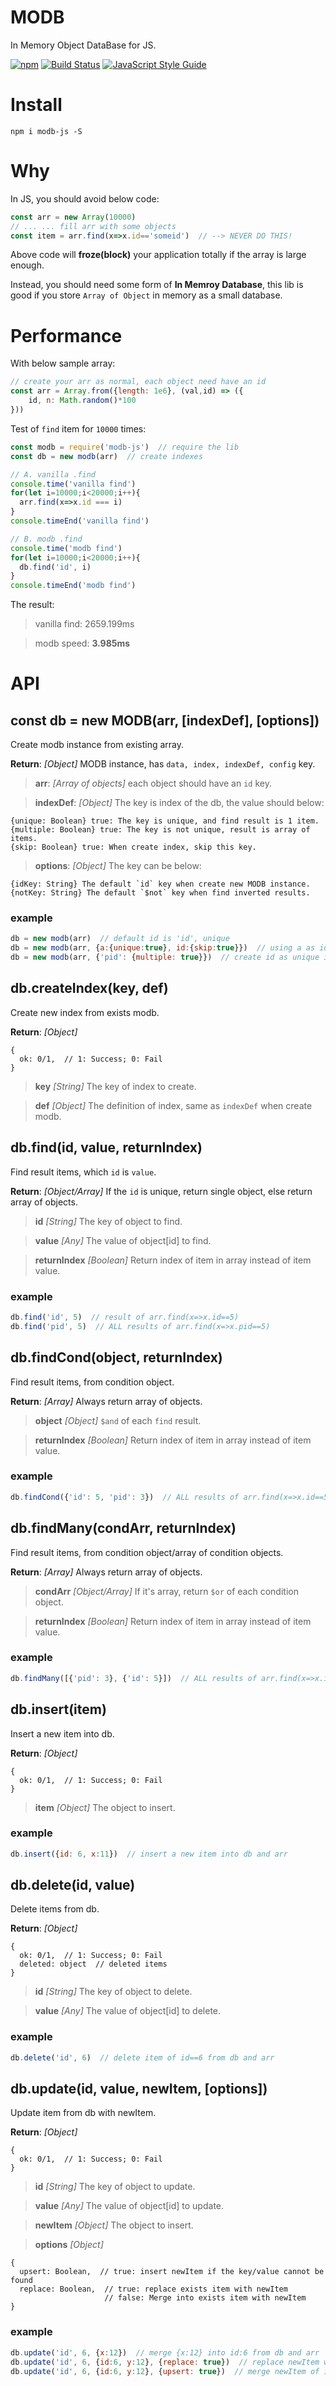 # MODB
In Memory Object DataBase for JS.


[![npm](https://img.shields.io/npm/v/modb-js.svg "Version")](https://www.npmjs.com/package/modb-js)
[![Build Status](https://travis-ci.org/futurist/modb.svg?branch=master)](https://travis-ci.org/futurist/modb)
[![JavaScript Style Guide](https://img.shields.io/badge/code_style-standard-brightgreen.svg)](https://standardjs.com)


# Install

```
npm i modb-js -S
```

# Why

In JS, you should avoid below code:

```js
const arr = new Array(10000)
// ... ... fill arr with some objects
const item = arr.find(x=>x.id=='someid')  // --> NEVER DO THIS!

```

Above code will **froze(block)** your application totally if the array is large enough.

Instead, you should need some form of **In Memroy Database**, this lib is good if you store `Array of Object` in memory as a small database.

# Performance

With below sample array:

```js
// create your arr as normal, each object need have an id
const arr = Array.from({length: 1e6}, (val,id) => ({
    id, n: Math.random()*100
}))
```

Test of `find` item for `10000` times:

```js
const modb = require('modb-js')  // require the lib
const db = new modb(arr)  // create indexes

// A. vanilla .find
console.time('vanilla find')
for(let i=10000;i<20000;i++){
  arr.find(x=>x.id === i)
}
console.timeEnd('vanilla find')

// B. modb .find
console.time('modb find')
for(let i=10000;i<20000;i++){
  db.find('id', i)
}
console.timeEnd('modb find')
```

The result:

>vanilla find: 2659.199ms

>modb speed: **3.985ms**

# API

## const db = new MODB(arr, [indexDef], [options])
Create modb instance from existing array.

**Return**: _[Object]_ MODB instance, has `data, index, indexDef, config` key.

>**arr**: _[Array of objects]_ each object should have an `id` key.

>**indexDef**: _[Object]_ The key is index of the db, the value should below:
```
{unique: Boolean} true: The key is unique, and find result is 1 item.
{multiple: Boolean} true: The key is not unique, result is array of items.
{skip: Boolean} true: When create index, skip this key.
```

>**options**: _[Object]_ The key can be below:
```
{idKey: String} The default `id` key when create new MODB instance.
{notKey: String} The default `$not` key when find inverted results.
```

### example

```js
db = new modb(arr)  // default id is 'id', unique
db = new modb(arr, {a:{unique:true}, id:{skip:true}})  // using a as id, skip default 'id' as key.
db = new modb(arr, {'pid': {multiple: true}})  // create id as unique index, and pid as multiple index.
```

## db.createIndex(key, def)
Create new index from exists modb.

**Return**: _[Object]_
```
{
  ok: 0/1,  // 1: Success; 0: Fail
}
```

>**key** _[String]_ The key of index to create.

>**def** _[Object]_ The definition of index, same as `indexDef` when create modb.


## db.find(id, value, returnIndex)
Find result items, which `id` is `value`.

**Return**: _[Object/Array]_ If the `id` is unique, return single object, else return array of objects.

>**id** _[String]_ The key of object to find.

>**value** _[Any]_ The value of object[id] to find.

>**returnIndex** _[Boolean]_ Return index of item in array instead of item value.

### example

```js
db.find('id', 5)  // result of arr.find(x=>x.id==5)
db.find('pid', 5)  // ALL results of arr.find(x=>x.pid==5)
```


## db.findCond(object, returnIndex)
Find result items, from condition object.

**Return**: _[Array]_ Always return array of objects.

>**object** _[Object]_ `$and` of each `find` result.

>**returnIndex** _[Boolean]_ Return index of item in array instead of item value.

### example

```js
db.findCond({'id': 5, 'pid': 3})  // ALL results of arr.find(x=>x.id==5 && x.pid==3)
```

## db.findMany(condArr, returnIndex)
Find result items, from condition object/array of condition objects.

**Return**: _[Array]_ Always return array of objects.

>**condArr** _[Object/Array]_ If it's array, return `$or` of each condition object.

>**returnIndex** _[Boolean]_ Return index of item in array instead of item value.

### example

```js
db.findMany([{'pid': 3}, {'id': 5}])  // ALL results of arr.find(x=>x.id==5 || x.pid==3)
```

## db.insert(item)
Insert a new item into db.

**Return**: _[Object]_
```
{
  ok: 0/1,  // 1: Success; 0: Fail
}
```

>**item** _[Object]_ The object to insert.

### example

```js
db.insert({id: 6, x:11})  // insert a new item into db and arr
```

## db.delete(id, value)
Delete items from db.

**Return**: _[Object]_
```
{
  ok: 0/1,  // 1: Success; 0: Fail
  deleted: object  // deleted items
}
```

>**id** _[String]_ The key of object to delete.

>**value** _[Any]_ The value of object[id] to delete.

### example

```js
db.delete('id', 6)  // delete item of id==6 from db and arr
```

## db.update(id, value, newItem, [options])
Update item from db with newItem.

**Return**: _[Object]_
```
{
  ok: 0/1,  // 1: Success; 0: Fail
}
```

>**id** _[String]_ The key of object to update.

>**value** _[Any]_ The value of object[id] to update.

>**newItem** _[Object]_ The object to insert.

>**options** _[Object]_
```
{
  upsert: Boolean,  // true: insert newItem if the key/value cannot be found
  replace: Boolean,  // true: replace exists item with newItem
                     // false: Merge into exists item with newItem
}
```

### example

```js
db.update('id', 6, {x:12})  // merge {x:12} into id:6 from db and arr
db.update('id', 6, {id:6, y:12}, {replace: true})  // replace newItem with id:6 from db and arr
db.update('id', 6, {id:6, y:12}, {upsert: true})  // merge newItem of id:6 from db and arr, if not found, insert it.
```

